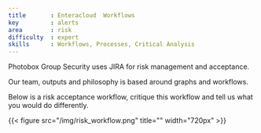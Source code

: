 ```yaml
---
title       : Enteracloud  Workflows
key         : alerts
area        : risk
difficulty  : expert
skills      : Workflows, Processes, Critical Analysis
---
```


Photobox Group Security uses JIRA for risk management and acceptance.

Our team, outputs and philosophy is based around graphs and workflows.

Below is a risk acceptance workflow, critique this workflow and tell us what you would do differently.

{{< figure src="/img/risk_workflow.png" title="" width="720px" >}}
